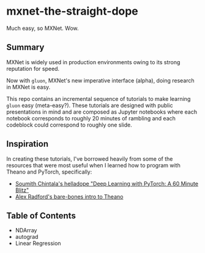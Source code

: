 # mxnet-the-straight-dope
Much easy, so MXNet. Wow.

## Summary
MXNet is widely used in production environments owing to its strong reputation for speed.

Now with ``gluon``, MXNet's new imperative interface (alpha), doing research in MXNet is easy. 

This repo contains an incremental sequence of tutorials to make learning ``gluon`` easy (meta-easy?). These tutorials are designed with public presentations in mind and are composed as Jupyter notebooks where each notebook corresponds to roughly 20 minutes of rambling and each codeblock could correspond to roughly one slide.


## Inspiration 

In creating these tutorials, I've borrowed heavily from some of the resources that were most useful when I learned how to program with Theano and PyTorch, specifically:

* [Soumith Chintala's helladope "Deep Learning with PyTorch: A 60 Minute Blitz"](http://pytorch.org/tutorials/beginner/deep_learning_60min_blitz.html)
* [Alex Radford's bare-bones intro to Theano](https://github.com/Newmu/Theano-Tutorials)

## Table of Contents 
* NDArray 
* autograd
* Linear Regression
